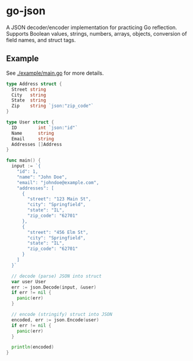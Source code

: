 # go-json

A JSON decoder/encoder implementation for practicing Go reflection.
Supports Boolean values, strings, numbers, arrays, objects, conversion of field names, and struct tags.

## Example

See [./example/main.go](./example/main.go) for more details.

```go
type Address struct {
  Street string
  City   string
  State  string
  Zip    string `json:"zip_code"`
}

type User struct {
  ID        int `json:"id"`
  Name      string
  Email     string
  Addresses []Address
}

func main() {
  input := `{
    "id": 1,
    "name": "John Doe",
    "email": "johndoe@example.com",
    "addresses": [
      {
        "street": "123 Main St",
        "city": "Springfield",
        "state": "IL",
        "zip_code": "62701"
      },
      {
        "street": "456 Elm St",
        "city": "Springfield",
        "state": "IL",
        "zip_code": "62701"
      }
    ]
  }`

  // decode (parse) JSON into struct
  var user User
  err := json.Decode(input, &user)
  if err != nil {
    panic(err)
  }

  // encode (stringify) struct into JSON
  encoded, err := json.Encode(user)
  if err != nil {
    panic(err)
  }

  println(encoded)
}
```
